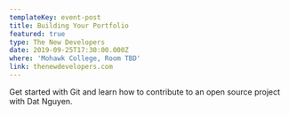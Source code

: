 ```yaml
---
templateKey: event-post
title: Building Your Portfolio
featured: true
type: The New Developers
date: 2019-09-25T17:30:00.000Z
where: 'Mohawk College, Room TBD'
link: thenewdevelopers.com
---
```

Get started with Git and learn how to contribute to an open source project with Dat Nguyen.
